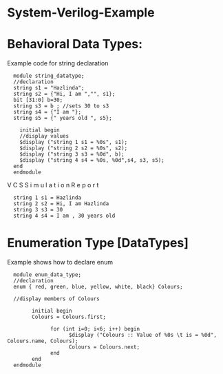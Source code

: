 # System-Verilog-Example

# Behavioral Data Types:   

Example code for string declaration


      module string_datatype;
      //declaration
      string s1 = "Hazlinda";
      string s2 = {"Hi, I am ","", s1};
      bit [31:0] b=30;
      string s3 = b ; //sets 30 to s3
      string s4 = {"I am "};
      string s5 = {" years old ", s5};
  
        initial begin
        //display values
        $display ("string 1 s1 = %0s", s1);
        $display ("string 2 s2 = %0s", s2);
        $display ("string 3 s3 = %0d", b);
        $display ("string 4 s4 = %0s, %0d",s4, s3, s5);
      end 
      endmodule

 V C S   S i m u l a t i o n   R e p o r t 
 
      string 1 s1 = Hazlinda
      string 2 s2 = Hi, I am Hazlinda
      string 3 s3 = 30
      string 4 s4 = I am , 30 years old 
          

# Enumeration Type [DataTypes] 

Example shows how to declare enum

      module enum_data_type;
      //declaration
      enum { red, green, blue, yellow, white, black} Colours;
  
      //display members of Colours
  
            initial begin
            Colours = Colours.first;
    
                  for (int i=0; i<6; i++) begin
                        $display ("Colours :: Value of %0s \t is = %0d", Colours.name, Colours);
                        Colours = Colours.next;
                  end
            end
      endmodule
